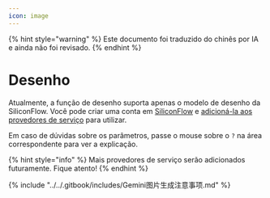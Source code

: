 ```yaml
---
icon: image
---
```


{% hint style="warning" %}
Este documento foi traduzido do chinês por IA e ainda não foi revisado.
{% endhint %}

# Desenho

Atualmente, a função de desenho suporta apenas o modelo de desenho da SiliconFlow. Você pode criar uma conta em [SiliconFlow](https://www.siliconflow.cn/) e [adicioná-la aos provedores de serviço](settings/providers.md) para utilizar.

Em caso de dúvidas sobre os parâmetros, passe o mouse sobre o `?` na área correspondente para ver a explicação.

{% hint style="info" %}
Mais provedores de serviço serão adicionados futuramente. Fique atento!
{% endhint %}

{% include "../../.gitbook/includes/Gemini图片生成注意事项.md" %}